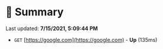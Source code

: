 # 📖 Summary
Last updated: **7/15/2021, 5:09:44 PM**

- `GET` [https://google.com](https://google.com) - **Up** (135ms)
